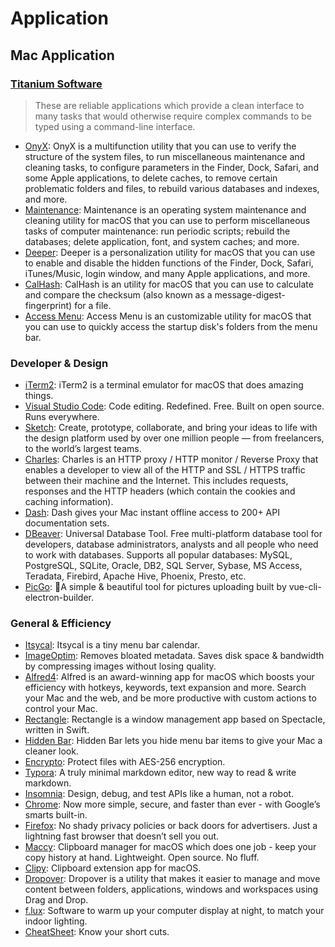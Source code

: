 # Application

## Mac Application

### [Titanium Software](https://www.titanium-software.fr/en/onyx.html)

> These are reliable applications which provide a clean interface to many tasks that would otherwise require complex commands to be typed using a command-line interface.

* [OnyX](https://www.titanium-software.fr/en/onyx.html): OnyX is a multifunction utility that you can use to verify the structure of the system files, to run miscellaneous maintenance and cleaning tasks, to configure parameters in the Finder, Dock, Safari, and some Apple applications, to delete caches, to remove certain problematic folders and files, to rebuild various databases and indexes, and more.
* [Maintenance](https://www.titanium-software.fr/en/maintenance.html): Maintenance is an operating system maintenance and cleaning utility for macOS that you can use to perform miscellaneous tasks of computer maintenance: run periodic scripts; rebuild the databases; delete application, font, and system caches; and more.
* [Deeper](https://www.titanium-software.fr/en/deeper.html): Deeper is a personalization utility for macOS that you can use to enable and disable the hidden functions of the Finder, Dock, Safari, iTunes/Music, login window, and many Apple applications, and more.
* [CalHash](https://www.titanium-software.fr/en/calhash.html): CalHash is an utility for macOS that you can use to calculate and compare the checksum (also known as a message-digest-fingerprint) for a file.
* [Access Menu](https://www.titanium-software.fr/en/accessmenu.html): Access Menu is an customizable utility for macOS that you can use to quickly access the startup disk's folders from the menu bar.

### Developer & Design

* [iTerm2](https://iterm2.com): iTerm2 is a terminal emulator for macOS that does amazing things.
* [Visual Studio Code](https://code.visualstudio.com): Code editing. Redefined. Free. Built on open source. Runs everywhere.
* [Sketch](https://www.sketch.com): Create, prototype, collaborate, and bring your ideas to life with the design platform used by over one million people — from freelancers, to the world’s largest teams.
* [Charles](https://www.charlesproxy.com): Charles is an HTTP proxy / HTTP monitor / Reverse Proxy that enables a developer to view all of the HTTP and SSL / HTTPS traffic between their machine and the Internet. This includes requests, responses and the HTTP headers (which contain the cookies and caching information).
* [Dash](https://kapeli.com/dash): Dash gives your Mac instant offline access to 200+ API documentation sets.
* [DBeaver](https://dbeaver.io): Universal Database Tool. Free multi-platform database tool for developers, database administrators, analysts and all people who need to work with databases. Supports all popular databases: MySQL, PostgreSQL, SQLite, Oracle, DB2, SQL Server, Sybase, MS Access, Teradata, Firebird, Apache Hive, Phoenix, Presto, etc.
* [PicGo](https://github.com/Molunerfinn/PicGo): 🚀A simple & beautiful tool for pictures uploading built by vue-cli-electron-builder.

### General & Efficiency

* [Itsycal](https://www.mowglii.com/itsycal): Itsycal is a tiny menu bar calendar.
* [ImageOptim](https://imageoptim.com/mac): Removes bloated metadata. Saves disk space & bandwidth by compressing images without losing quality.
* [Alfred4](https://www.alfredapp.com): Alfred is an award-winning app for macOS which boosts your efficiency with hotkeys, keywords, text expansion and more. Search your Mac and the web, and be more productive with custom actions to control your Mac.
* [Rectangle](https://github.com/rxhanson/Rectangle): Rectangle is a window management app based on Spectacle, written in Swift.
* [Hidden Bar](https://github.com/dwarvesf/hidden): Hidden Bar lets you hide menu bar items to give your Mac a cleaner look.
* [Encrypto](https://macpaw.com/encrypto): Protect files with AES-256 encryption.
* [Typora](https://typora.io): A truly minimal markdown editor, new way to read & write markdown.
* [Insomnia](https://insomnia.rest): Design, debug, and test APIs like a human, not a robot.
* [Chrome](https://www.google.cn/chrome/index.html): Now more simple, secure, and faster than ever - with Google’s smarts built-in.
* [Firefox](https://www.mozilla.org/en-US/firefox/new): No shady privacy policies or back doors for advertisers. Just a lightning fast browser that doesn’t sell you out.
* [Maccy](https://maccy.app): Clipboard manager for macOS which does one job - keep your copy history at hand. Lightweight. Open source. No fluff.
* [Clipy](https://clipy-app.com): Clipboard extension app for macOS.
* [Dropover](https://dropoverapp.com): Dropover is a utility that makes it easier to manage and move content between folders, applications, windows and workspaces using Drag and Drop.
* [f.lux](https://justgetflux.com): Software to warm up your computer display at night, to match your indoor lighting.
* [CheatSheet](https://www.mediaatelier.com/CheatSheet): Know your short cuts.
